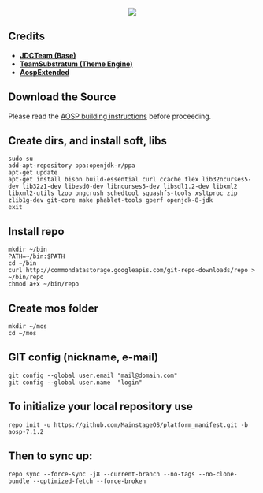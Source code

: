 <p align="center">
<img src="http://i.imgur.com/MICYN6p.jpg" > 
</p>


Credits
-------
* [**JDCTeam (Base)**](https://github.com/AOSP-JF-MM)
* [**TeamSubstratum (Theme Engine)**](https://github.com/Substratum)
* [**AospExtended**](https://github.com/AospExtended)

Download the Source
-------------------

Please read the [AOSP building instructions](http://source.android.com/source/index.html) before proceeding.

Create dirs, and install soft, libs
-----------------------------------

    sudo su
    add-apt-repository ppa:openjdk-r/ppa
    apt-get update
    apt-get install bison build-essential curl ccache flex lib32ncurses5-dev lib32z1-dev libesd0-dev libncurses5-dev libsdl1.2-dev libxml2 libxml2-utils lzop pngcrush schedtool squashfs-tools xsltproc zip zlib1g-dev git-core make phablet-tools gperf openjdk-8-jdk
    exit
    
    
Install repo
------------

    mkdir ~/bin
    PATH=~/bin:$PATH
    cd ~/bin
    curl http://commondatastorage.googleapis.com/git-repo-downloads/repo > ~/bin/repo
    chmod a+x ~/bin/repo
    

Create mos folder
----------------------

    mkdir ~/mos
    cd ~/mos
    

GIT config (nickname, e-mail)
-----------------------------

    git config --global user.email "mail@domain.com"
    git config --global user.name  "login"
    

To initialize your local repository use
---------------------------------------

    repo init -u https://github.com/MainstageOS/platform_manifest.git -b aosp-7.1.2
    

Then to sync up:
----------------

    repo sync --force-sync -j8 --current-branch --no-tags --no-clone-bundle --optimized-fetch --force-broken

